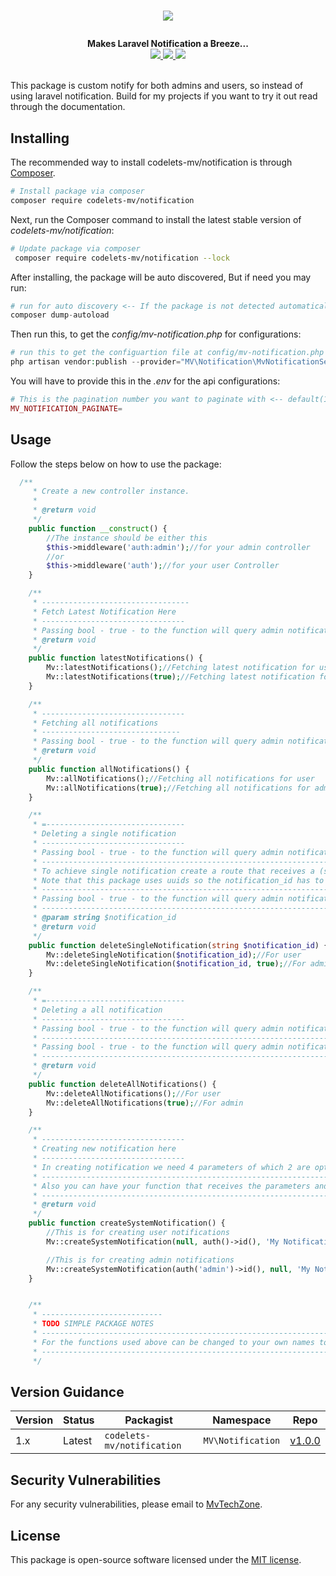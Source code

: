 # <p align="center"><a href="#" target="_blank"><img src="https://mvtechzone.com/img/codelets.png"></a></p>

<p align="center">
  <b>Makes Laravel Notification a Breeze...</b><br>
  <a href="https://github.com/MvTechZone/mv-notification/issues">
  <img src="https://img.shields.io/github/issues/MvTechZone/mv-notification.svg">
  </a>
  <a href="https://github.com/MvTechZone/mv-notification/network/members">
  <img src="https://img.shields.io/github/forks/MvTechZone/mv-notification.svg">
  </a>
  <a href="https://github.com/MvTechZone/mv-notification/stargazers">
  <img src="https://img.shields.io/github/stars/MvTechZone/mv-notification.svg">
  </a>
  <br><br>
</p>

This package is custom notify for both admins and users, so instead of using laravel notification. Build for my projects if you want to try it out read through the documentation. 

## Installing

The recommended way to install codelets-mv/notification is through
[Composer](http://getcomposer.org).

```bash
# Install package via composer
composer require codelets-mv/notification
```

Next, run the Composer command to install the latest stable version of *codelets-mv/notification*:

```bash
# Update package via composer
 composer require codelets-mv/notification --lock
```

After installing, the package will be auto discovered, But if need you may run:

```php
# run for auto discovery <-- If the package is not detected automatically -->
composer dump-autoload
```

Then run this, to get the *config/mv-notification.php* for configurations:

```php
# run this to get the configuartion file at config/mv-notification.php <-- read through it -->
php artisan vendor:publish --provider="MV\Notification\MvNotificationService"
```

You will have to provide this in the *.env* for the api configurations:

```php
# This is the pagination number you want to paginate with <-- default(10) -->
MV_NOTIFICATION_PAGINATE=
```
## Usage
Follow the steps below on how to use the package:

```php
  /**
     * Create a new controller instance.
     *
     * @return void
     */
    public function __construct() {
        //The instance should be either this
        $this->middleware('auth:admin');//for your admin controller
        //or
        $this->middleware('auth');//for your user Controller
    }

    /**
     * ---------------------------------
     * Fetch Latest Notification Here
     * --------------------------------
     * Passing bool - true - to the function will query admin notification only
     * @return void
     */
    public function latestNotifications() {
        Mv::latestNotifications();//Fetching latest notification for user
        Mv::latestNotifications(true);//Fetching latest notification for admin
    }

    /**
     * --------------------------------
     * Fetching all notifications
     * -------------------------------
     * Passing bool - true - to the function will query admin notification only
     * @return void
     */
    public function allNotifications() {
        Mv::allNotifications();//Fetching all notifications for user
        Mv::allNotifications(true);//Fetching all notifications for admin
    }

    /**
     * =-------------------------------
     * Deleting a single notification
     * --------------------------------
     * Passing bool - true - to the function will query admin notification only
     * ------------------------------------------------------------------------------
     * To achieve single notification create a route that receives a (string) notification_id
     * Note that this package uses uuids so the notification_id has to be a string
     * ----------------------------------------------------------------------------------------
     * Passing bool - true - to the function will query admin notification only
     * -----------------------------------------------------------------------------------------------
     * @param string $notification_id
     * @return void
     */
    public function deleteSingleNotification(string $notification_id) {
        Mv::deleteSingleNotification($notification_id);//For user
        Mv::deleteSingleNotification($notification_id, true);//For admin
    }

    /**
     * =-------------------------------
     * Deleting a all notification
     * --------------------------------
     * Passing bool - true - to the function will query admin notification only
     * ------------------------------------------------------------------------------
     * Passing bool - true - to the function will query admin notification only
     * ----------------------------------------------------------------------------------
     * @return void
     */
    public function deleteAllNotifications() {
        Mv::deleteAllNotifications();//For user
        Mv::deleteAllNotifications(true);//For admin
    }

    /**
     * --------------------------------
     * Creating new notification here
     * --------------------------------
     * In creating notification we need 4 parameters of which 2 are optional that is for user_id and admin_id
     * -------------------------------------------------------------------------------------------------------
     * Also you can have your function that receives the parameters and passes them to Mv::createSystemNotification
     * --------------------------------------------------------------------------------------------------------------
     * @return void
     */
    public function createSystemNotification() {
        //This is for creating user notifications
        Mv::createSystemNotification(null, auth()->id(), 'My Notification Subject', 'My Notification Message');

        //This is for creating admin notifications
        Mv::createSystemNotification(auth('admin')->id(), null, 'My Notification Subject', 'My Notification Message');
    }


    /**
     * ---------------------------
     * TODO SIMPLE PACKAGE NOTES
     * -----------------------------------------------------------------------------------------
     * For the functions used above can be changed to your own names to call the package names
     * -----------------------------------------------------------------------------------------
     */


```

## Version Guidance

| Version | Status     | Packagist           | Namespace    | Repo                |
|---------|------------|---------------------|--------------|---------------------|
| 1.x     | Latest     | `codelets-mv/notification` | `MV\Notification` | [v1.0.0](https://github.com/MvTechZone/mv-notification/tree/1.0)|

[mv-notification-1-repo]: https://github.com/MvTechZone/mv-notification.git

## Security Vulnerabilities
 For any security vulnerabilities, please email to [MvTechZone](mailto:info@mvtechzone.com).
 
## License
 This package is open-source software licensed under the [MIT license](https://opensource.org/licenses/MIT).
